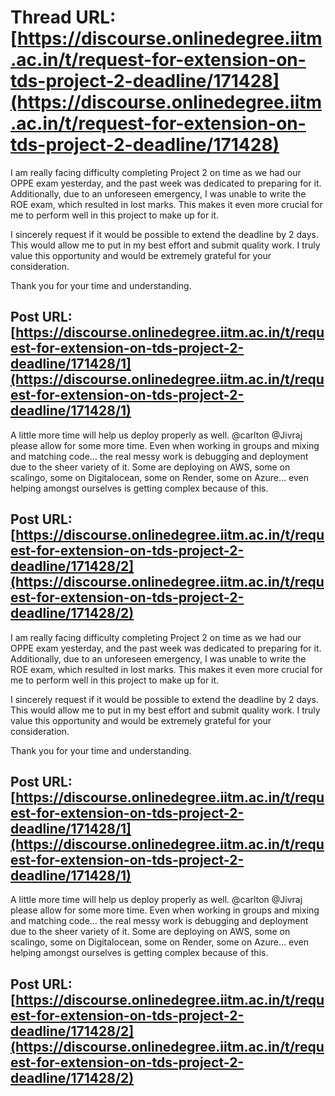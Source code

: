 # Thread URL: [https://discourse.onlinedegree.iitm.ac.in/t/request-for-extension-on-tds-project-2-deadline/171428](https://discourse.onlinedegree.iitm.ac.in/t/request-for-extension-on-tds-project-2-deadline/171428)

I am really facing difficulty completing Project 2 on time as we had our OPPE exam yesterday, and the past week was dedicated to preparing for it. Additionally, due to an unforeseen emergency, I was unable to write the ROE exam, which resulted in lost marks. This makes it even more crucial for me to perform well in this project to make up for it.

I sincerely request if it would be possible to extend the deadline by 2 days. This would allow me to put in my best effort and submit quality work. I truly value this opportunity and would be extremely grateful for your consideration.

Thank you for your time and understanding.

Post URL: [https://discourse.onlinedegree.iitm.ac.in/t/request-for-extension-on-tds-project-2-deadline/171428/1](https://discourse.onlinedegree.iitm.ac.in/t/request-for-extension-on-tds-project-2-deadline/171428/1)
---
A little more time will help us deploy properly as well. @carlton @Jivraj please allow for some more time. Even when working in groups and mixing and matching code… the real messy work is debugging and deployment due to the sheer variety of it. Some are deploying on AWS, some on scalingo, some on Digitalocean, some on Render, some on Azure… even helping amongst ourselves is getting complex because of this.

Post URL: [https://discourse.onlinedegree.iitm.ac.in/t/request-for-extension-on-tds-project-2-deadline/171428/2](https://discourse.onlinedegree.iitm.ac.in/t/request-for-extension-on-tds-project-2-deadline/171428/2)
---
I am really facing difficulty completing Project 2 on time as we had our OPPE exam yesterday, and the past week was dedicated to preparing for it. Additionally, due to an unforeseen emergency, I was unable to write the ROE exam, which resulted in lost marks. This makes it even more crucial for me to perform well in this project to make up for it.

I sincerely request if it would be possible to extend the deadline by 2 days. This would allow me to put in my best effort and submit quality work. I truly value this opportunity and would be extremely grateful for your consideration.

Thank you for your time and understanding.

Post URL: [https://discourse.onlinedegree.iitm.ac.in/t/request-for-extension-on-tds-project-2-deadline/171428/1](https://discourse.onlinedegree.iitm.ac.in/t/request-for-extension-on-tds-project-2-deadline/171428/1)
---
A little more time will help us deploy properly as well. @carlton @Jivraj please allow for some more time. Even when working in groups and mixing and matching code… the real messy work is debugging and deployment due to the sheer variety of it. Some are deploying on AWS, some on scalingo, some on Digitalocean, some on Render, some on Azure… even helping amongst ourselves is getting complex because of this.

Post URL: [https://discourse.onlinedegree.iitm.ac.in/t/request-for-extension-on-tds-project-2-deadline/171428/2](https://discourse.onlinedegree.iitm.ac.in/t/request-for-extension-on-tds-project-2-deadline/171428/2)
---
